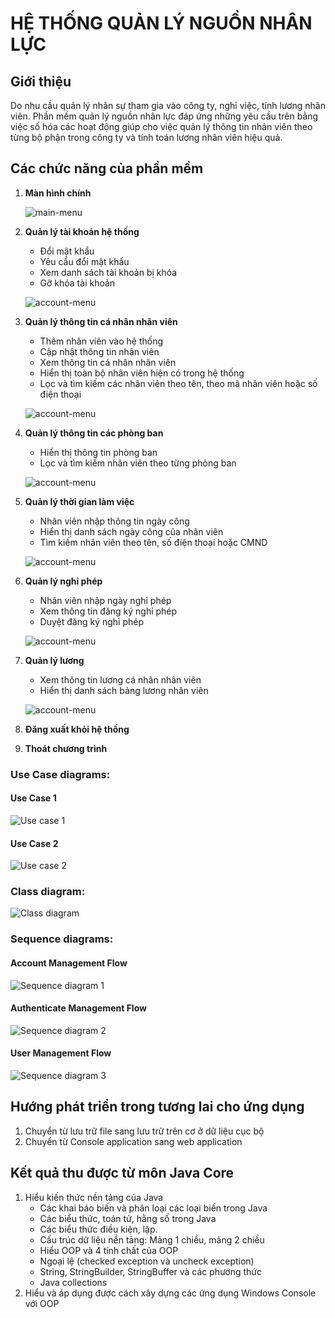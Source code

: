 # HỆ THỐNG QUẢN LÝ NGUỒN NHÂN LỰC

## Giới thiệu

Do nhu cầu quản lý nhân sự tham gia vào công ty, nghỉ việc, tính lương nhân viên. Phần mềm quản lý nguồn nhân lực đáp
ứng những yêu cầu trên bằng việc số hóa các hoạt động giúp cho việc quản lý thông tin nhân viên theo từng bộ phận trong
công ty và tính toán lương nhân viên hiệu quả.

## Các chức năng của phần mềm

1. **Màn hình chính**

   ![main-menu](ui/main.png)


2. **Quản lý tài khoản hệ thống**
    - Đổi mật khẩu
    - Yêu cầu đổi mật khẩu
    - Xem danh sách tài khoản bị khóa
    - Gỡ khóa tài khoản

    ![account-menu](ui/account-menu.png)

3. **Quản lý thông tin cá nhân nhân viên**
    - Thêm nhân viên vào hệ thống
    - Cập nhật thông tin nhân viên
    - Xem thông tin cá nhân nhân viên
    - Hiển thị toàn bộ nhân viên hiện có trong hệ thống
    - Lọc và tìm kiếm các nhân viên theo tên, theo mã nhân viên hoặc số điện thoại

   ![account-menu](ui/user-menu.png)


4. **Quản lý thông tin các phòng ban**
    - Hiển thị thông tin phòng ban
    - Lọc và tìm kiếm nhân viên theo từng phòng ban

   ![account-menu](ui/department-menu.png)

5. **Quản lý thời gian làm việc**
    - Nhân viên nhập thông tin ngày công
    - Hiển thị danh sách ngày công của nhân viên
    - Tìm kiếm nhân viên theo tên, số điện thoại hoặc CMND

   ![account-menu](ui/working-day-menu.png)

6. **Quản lý nghỉ phép**
    - Nhân viên nhập ngày nghỉ phép
    - Xem thông tin đăng ký nghỉ phép
    - Duyệt đăng ký nghỉ phép

   ![account-menu](ui/leave-menu.png)

7. **Quản lý lương**
    - Xem thông tin lương cá nhân nhân viên
    - Hiển thị danh sách bảng lương nhân viên

   ![account-menu](ui/salary-menu.png)

8. **Đăng xuất khỏi hệ thống**
9. **Thoát chương trình**

### Use Case diagrams:

#### Use Case 1
![Use case 1](diagrams/usecase_diagrams/usecase_diagram_account_department_salary.jpg)

#### Use Case 2
![Use case 2](diagrams/usecase_diagrams/usecase_diagram_user_timeoff_workday.jpg)

### Class diagram:

![Class diagram](diagrams/class_diagram.jpg)

### Sequence diagrams:

#### Account Management Flow

![Sequence diagram 1](diagrams/sequence_diagrams/account_management_flow.jpg)

#### Authenticate Management Flow

![Sequence diagram 2](diagrams/sequence_diagrams/authenticate_management_flow.jpg)

#### User Management Flow

![Sequence diagram 3](diagrams/sequence_diagrams/user_management_flow.jpg)

## Hướng phát triển trong tương lai cho ứng dụng

1. Chuyển từ lưu trữ file sang lưu trữ trên cơ ở dữ liệu cục bộ
2. Chuyển từ Console application sang web application

## Kết quả thu được từ môn Java Core

1. Hiểu kiến thức nền tảng của Java
    + Các khai báo biến và phân loại các loại biến trong Java
    + Các biểu thức, toán tử, hằng số trong Java
    + Các biểu thức điều kiện, lặp.
    + Cấu trúc dữ liệu nền tảng: Mảng 1 chiều, mảng 2 chiều
    + Hiểu OOP và 4 tính chất của OOP
    + Ngoại lệ (checked exception và uncheck exception)
    + String, StringBuilder, StringBuffer và các phương thức
    + Java collections
2. Hiểu và áp dụng được cách xây dựng các ứng dụng Windows Console với OOP 